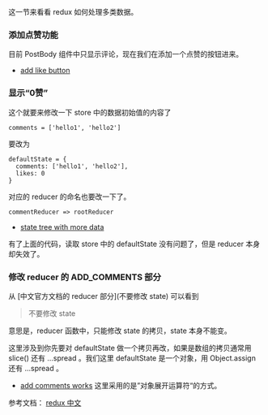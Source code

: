 这一节来看看 redux 如何处理多类数据。

### 添加点赞功能

目前 PostBody 组件中只显示评论，现在我们在添加一个点赞的按钮进来。

- [add like button](https://github.com/happypeter/redux-hello/commit/e77624e16b89a08bb4d0783d7fb1d5122913b37f)

### 显示“0赞”

这个就要来修改一下 store 中的数据初始值的内容了

```
comments = ['hello1', 'hello2']
```

要改为

```
defaultState = {
  comments: ['hello1', 'hello2'],
  likes: 0
}
```

对应的 reducer 的命名也要改一下了。

```
commentReducer => rootReducer
```

- [state tree with more data](https://github.com/happypeter/redux-hello/commit/79c5e8c367f40262dc2a1335ba21ecbfa780a639)

有了上面的代码，读取 store 中的 defaultState 没有问题了，但是 reducer 本身却失效了。


### 修改 reducer 的 ADD_COMMENTS 部分


从 [中文官方文档的 reducer 部分](不要修改 state) 可以看到

>不要修改 state

意思是，reducer 函数中，只能修改 state 的拷贝，state 本身不能变。


这里涉及到你先要对 defaultState 做一个拷贝再改，如果是数组的拷贝通常用 slice() 还有 ...spread 。我们这里 defaultState 是一个对象，用 Object.assign 还有 ...spread 。

- [add comments works](https://github.com/happypeter/redux-hello/commit/f4c5fd6a60cb3fde7bd58bcf6248e8ea851b6b82) 这里采用的是”对象展开运算符“的方式。

参考文档： [redux 中文](http://cn.redux.js.org/docs/recipes/UsingObjectSpreadOperator.html)
